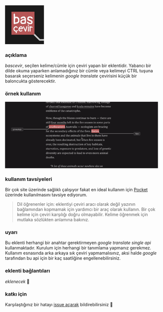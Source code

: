 ![](icons/128.png)

### açıklama

_bascevir_, seçilen kelime/cümle için çeviri yapan bir eklentidir. Yabancı bir dilde okuma yaparken anlamadığınız bir cümle veya kelimeyi CTRL tuşuna basarak seçerseniz kelimenin _google translate_ çevirisini küçük bir baloncukta gösterecektir.


### örnek kullanım

![](bascevir.gif)

### kullanım tavsiyeleri

Bir çok site üzerinde sağlıklı çalışıyor fakat en ideal kullanım için [Pocket](https://getpocket.com) üzerinde kullanılmasını tavsiye ediyorum.

> Dil öğrenenler için: eklentiyi çeviri aracı olarak değil yazının bağlamından kopmamak için yardımcı bir araç olarak kullanın. Bir çok kelime için çeviri karşılığı doğru olmayabilir. Kelime öğrenmek için mutlaka sözlükten anlamına bakınız.


### uyarı

Bu eklenti herhangi bir anahtar gerektirmeyen _google translate single api_ kullanmaktadır. Kurulum için herhangi bir tanımlama yapmanız gerekmez. Kullanım esnasında arka arkaya sık çeviri yapmamalısınız, aksi halde _google_ tarafından bu api için bir kaç saatliğine engellenebilirsiniz.



### eklenti bağlantıları

_eklenecek_ 😬

### katkı için

Karşılaştığınız bir hatayı [issue açarak](https://github.com/selmansamet/bascevir/issues/new) bildirebilirsiniz 💃
